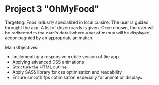 # Project 3 "OhMyFood"

Targeting: Food indusrty specialized in local cuisine. The user is guided throught the app. A list of dozen cards is given. 
Once chosen, the user will be redirected to the card's detail where a set of menus will be displayed, accompagnied by an appropriate animation.

Main Objectives: 

- Implementing a responsive mobile version of the app. 
- Applying advanced CSS animations
- Structure the HTML outline
- Apply SASS library for css optimisation and readability
- Ensure smooth fps optimisation especially for animation displays
